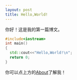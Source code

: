 ```yaml
---
layout: post
title: Hello,World!
---
```


你好！这是我的第一篇博文。



<!--more-->
```cpp
#include<iostream>
int main()
{
  std::cout<<"Hello,World!\n";
  return 0;
}
```
你可以点上方的[About][]了解我！

[About]: //momonorthy.github.io/about
